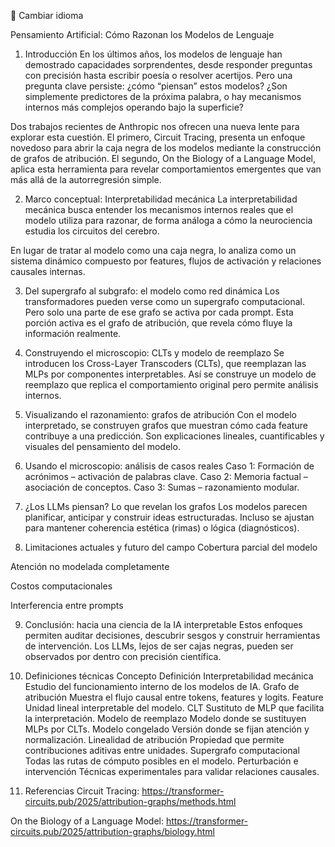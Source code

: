 🔁 Cambiar idioma

Pensamiento Artificial: Cómo Razonan los Modelos de Lenguaje


1. Introducción
En los últimos años, los modelos de lenguaje han demostrado capacidades sorprendentes, desde responder preguntas con precisión hasta escribir poesía o resolver acertijos. Pero una pregunta clave persiste: ¿cómo “piensan” estos modelos? ¿Son simplemente predictores de la próxima palabra, o hay mecanismos internos más complejos operando bajo la superficie?

Dos trabajos recientes de Anthropic nos ofrecen una nueva lente para explorar esta cuestión. El primero, Circuit Tracing, presenta un enfoque novedoso para abrir la caja negra de los modelos mediante la construcción de grafos de atribución. El segundo, On the Biology of a Language Model, aplica esta herramienta para revelar comportamientos emergentes que van más allá de la autorregresión simple.



2. Marco conceptual: Interpretabilidad mecánica
La interpretabilidad mecánica busca entender los mecanismos internos reales que el modelo utiliza para razonar, de forma análoga a cómo la neurociencia estudia los circuitos del cerebro.

En lugar de tratar al modelo como una caja negra, lo analiza como un sistema dinámico compuesto por features, flujos de activación y relaciones causales internas.

3. Del supergrafo al subgrafo: el modelo como red dinámica
Los transformadores pueden verse como un supergrafo computacional. Pero solo una parte de ese grafo se activa por cada prompt. Esta porción activa es el grafo de atribución, que revela cómo fluye la información realmente.



4. Construyendo el microscopio: CLTs y modelo de reemplazo
Se introducen los Cross-Layer Transcoders (CLTs), que reemplazan las MLPs por componentes interpretables. Así se construye un modelo de reemplazo que replica el comportamiento original pero permite análisis internos.



5. Visualizando el razonamiento: grafos de atribución
Con el modelo interpretado, se construyen grafos que muestran cómo cada feature contribuye a una predicción. Son explicaciones lineales, cuantificables y visuales del pensamiento del modelo.



6. Usando el microscopio: análisis de casos reales
Caso 1: Formación de acrónimos – activación de palabras clave.
Caso 2: Memoria factual – asociación de conceptos.
Caso 3: Sumas – razonamiento modular.



7. ¿Los LLMs piensan? Lo que revelan los grafos
Los modelos parecen planificar, anticipar y construir ideas estructuradas. Incluso se ajustan para mantener coherencia estética (rimas) o lógica (diagnósticos).



8. Limitaciones actuales y futuro del campo
Cobertura parcial del modelo

Atención no modelada completamente

Costos computacionales

Interferencia entre prompts



9. Conclusión: hacia una ciencia de la IA interpretable
Estos enfoques permiten auditar decisiones, descubrir sesgos y construir herramientas de intervención. Los LLMs, lejos de ser cajas negras, pueden ser observados por dentro con precisión científica.

10. Definiciones técnicas
Concepto	Definición
Interpretabilidad mecánica	Estudio del funcionamiento interno de los modelos de IA.
Grafo de atribución	Muestra el flujo causal entre tokens, features y logits.
Feature	Unidad lineal interpretable del modelo.
CLT	Sustituto de MLP que facilita la interpretación.
Modelo de reemplazo	Modelo donde se sustituyen MLPs por CLTs.
Modelo congelado	Versión donde se fijan atención y normalización.
Linealidad de atribución	Propiedad que permite contribuciones aditivas entre unidades.
Supergrafo computacional	Todas las rutas de cómputo posibles en el modelo.
Perturbación e intervención	Técnicas experimentales para validar relaciones causales.
11. Referencias
Circuit Tracing: https://transformer-circuits.pub/2025/attribution-graphs/methods.html

On the Biology of a Language Model: https://transformer-circuits.pub/2025/attribution-graphs/biology.html
